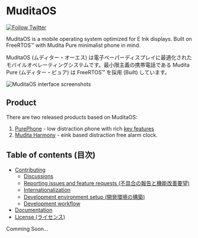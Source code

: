 # MuditaOS

[![Follow Twitter](https://img.shields.io/twitter/follow/wearemudita?label=Follow%20on%20Twitter&style=social)](https://twitter.com/wearemudita)

MuditaOS is a mobile operating system optimized for E Ink displays. Built on FreeRTOS™ with Mudita Pure minimalist phone in mind.

MuditaOS (ムディター・オーエス) は電子ペーパーディスプレイに最適化されたモバイルオペレーティングシステムです。最小限主義の携帯電話である Mudita Pure (ムディター・ピュア) は FreeRTOS™ を採用 (Built) しています。

![MuditaOS interface screenshots](doc/Images/readme_header.jpg)

## Product

There are two released products based on MuditaOS:
1. [PurePhone](https://store.mudita.com/mudita-pure-minimalist-phone) - low distraction phone with rich [key features](products/PurePhone/ProductKeyFeatures.md)
2. [Mudita Harmony](https://store.mudita.com/mudita-harmony-your-healthy-bedtime-habits) - eink based distraction free alarm clock.

## Table of contents (目次)

* [Contributing](#Contributing)
   * [Discussions](#Discussions)
   * [Reporting issues and feature requests (不具合の報告と機能改善要望)](#Reporting-bugs-and-feature-requests)
   * [Internationalization](#Internationalization)
   * [Development environment setup (開発環境の構築)](#development-envioronment-setup)
   * [Development workflow](#Development-workflow)
* [Documentation](#documentation)
* [License (ライセンス)](#license)



Comming Soon...
